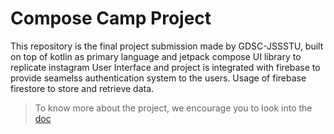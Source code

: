 # Compose Camp Project


This repository is the final project submission made by GDSC-JSSSTU, built on top of kotlin as primary language and jetpack compose UI library to replicate instagram User Interface and project is  integrated with firebase to provide seamelss authentication system to the users. Usage of firebase firestore to store and retrieve data.


> To know more about the project, we encourage you to look into the [doc](https://docs.google.com/document/d/1Qd9pBJtx9LsGceARua8sTbgMEHw3pvZ7EJGLzesa6Hc/edit)
